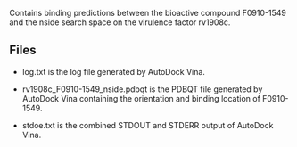 Contains binding predictions between the bioactive compound F0910-1549 and the nside search space on the virulence factor rv1908c.

## Files

- log.txt is the log file generated by AutoDock Vina.

- rv1908c_F0910-1549_nside.pdbqt is the PDBQT file generated by AutoDock Vina containing the orientation and binding location of F0910-1549.

- stdoe.txt is the combined STDOUT and STDERR output of AutoDock Vina.


